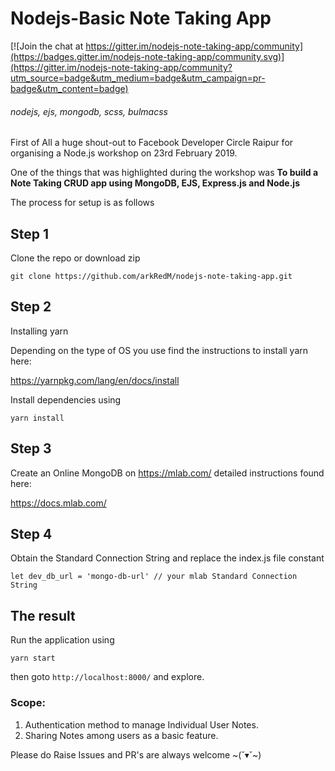 # Nodejs-Basic Note Taking App

[![Join the chat at https://gitter.im/nodejs-note-taking-app/community](https://badges.gitter.im/nodejs-note-taking-app/community.svg)](https://gitter.im/nodejs-note-taking-app/community?utm_source=badge&utm_medium=badge&utm_campaign=pr-badge&utm_content=badge)

###### nodejs, ejs, mongodb, scss, bulmacss

First of All a huge shout-out to Facebook Developer Circle Raipur for organising a Node.js workshop on 23rd February 2019.

One of the things that was highlighted during the workshop was __To build a Note Taking CRUD app using MongoDB, EJS, Express.js and Node.js__

The process for setup is as follows
## Step 1
Clone the repo or download zip
```
git clone https://github.com/arkRedM/nodejs-note-taking-app.git
```
## Step 2
Installing yarn

Depending on the type of OS you use find the instructions to install yarn here:

 https://yarnpkg.com/lang/en/docs/install

Install dependencies using
```
yarn install
```
 ## Step 3
 Create an Online MongoDB on https://mlab.com/  detailed instructions found here:

 https://docs.mlab.com/

 ## Step 4
 Obtain the Standard Connection String and replace the index.js file constant

 ```
let dev_db_url = 'mongo-db-url' // your mlab Standard Connection String
```

## The result
Run the application using
```
yarn start
```

then goto ```http://localhost:8000/``` and explore.

### Scope:
1. Authentication method to manage Individual User Notes.
2. Sharing Notes among users as a basic feature.

Please do Raise Issues and PR's are always welcome ~(˘▾˘~)
